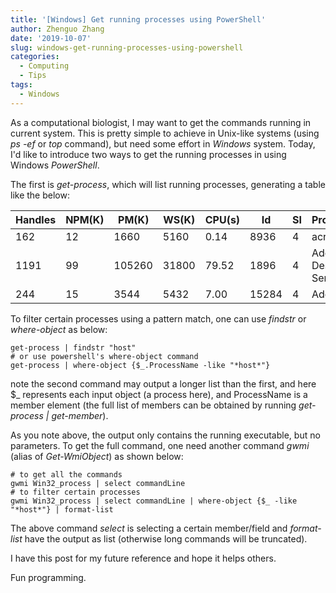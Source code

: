 ```yaml
---
title: '[Windows] Get running processes using PowerShell'
author: Zhenguo Zhang
date: '2019-10-07'
slug: windows-get-running-processes-using-powershell
categories:
  - Computing
  - Tips
tags:
  - Windows
---
```


As a computational biologist, I may want to get the commands running in
current system. This is pretty simple to achieve in Unix-like systems
(using *ps -ef* or *top* command),
but need some effort in _Windows_ system. Today, I'd like to introduce
two ways to get the running processes in using Windows _PowerShell_.

The first is *get-process*, which will list running processes, generating
a table like the below:

Handles | NPM(K)  |  PM(K)   |   WS(K)  |   CPU(s) |    Id | SI | ProcessName          
------- | ------  |  -----   |   -----  |   ------ |    -- | -- | -----------          
    162 |     12  |   1660   |    5160  |     0.14 |  8936 |  4 | acrotray             
   1191 |     99  | 105260   |   31800  |    79.52 |  1896 |  4 | Adobe Desktop Service
    244 |     15  |   3544   |    5432  |     7.00 | 15284 |  4 | AdobeIPCBro


To filter certain processes using a pattern match, one can use *findstr*
or *where-object* as below:

```
get-process | findstr "host"
# or use powershell's where-object command
get-process | where-object {$_.ProcessName -like "*host*"}
```

note the second command may output a longer list than the first,
and here $_ represents each input object (a process here), and
ProcessName is a member element (the full list of members can
be obtained by running *get-process | get-member*).


As you note above, the output only contains the running executable,
but no parameters. To get the full command, one need another command
*gwmi* (alias of *Get-WmiObject*) as shown below:

```
# to get all the commands
gwmi Win32_process | select commandLine
# to filter certain processes
gwmi Win32_process | select commandLine | where-object {$_ -like "*host*"} | format-list
```

The above command *select* is selecting a certain member/field and
*format-list* have the output as list (otherwise long commands will
be truncated).

I have this post for my future reference and hope it helps others.

Fun programming.

